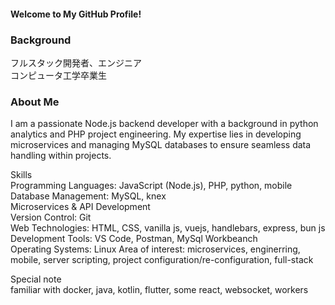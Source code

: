 #### Welcome to My GitHub Profile!
### Background
フルスタック開発者、エンジニア  
コンピュータ工学卒業生
### About Me
I am a passionate Node.js backend developer with a background in python analytics and PHP project engineering. My expertise lies in developing microservices and managing MySQL databases to ensure seamless data handling within projects.

Skills  
Programming Languages: JavaScript (Node.js), PHP, python, mobile  
Database Management: MySQL, knex  
Microservices & API Development  
Version Control: Git  
Web Technologies: HTML, CSS, vanilla js, vuejs, handlebars, express, bun js  
Development Tools: VS Code, Postman, MySql Workbeanch  
Operating Systems: Linux
Area of interest: microservices, enginerring, mobile, server scripting, project configuration/re-configuration, full-stack

Special note  
familiar with docker, java, kotlin, flutter, some react, websocket, workers
